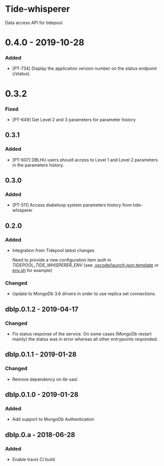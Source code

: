 # Tide-whisperer

Data access API for tidepool
# 0.4.0 - 2019-10-28 
### Added 
- [PT-734] Display the application version number on the status endpoint (/status).

# 0.3.2 
### Fixed 
- [PT-649] Get Level 2 and 3 parameters for parameter history

## 0.3.1
### Added
- [PT-607] DBLHU users should access to Level 1 and Level 2 parameters in the parameters history.

## 0.3.0
### Added
- [PT-511] Access diabeloop system parameters history from tide-whisperer

## 0.2.0 
### Added
- Integration from Tidepool latest changes

  Need to provide a new configuration item _auth_ in _TIDEPOOL_TIDE_WHISPERER_ENV_  (see [.vscode/launch.json.template](.vscode/launch.json.template) or [env.sh](env.sh) for example)

### Changed
- Update to MongoDb 3.6 drivers in order to use replica set connections. 

## dblp.0.1.2 - 2019-04-17

### Changed
- Fix status response of the service. On some cases (MongoDb restart mainly) the status was in error whereas all other entrypoints responded.

## dblp.0.1.1 - 2019-01-28

### Changed
- Remove dependency on lib-sasl

## dblp.0.1.0 - 2019-01-28

### Added
- Add support to MongoDb Authentication

## dblp.0.a - 2018-06-28

### Added
- Enable travis CI build 
